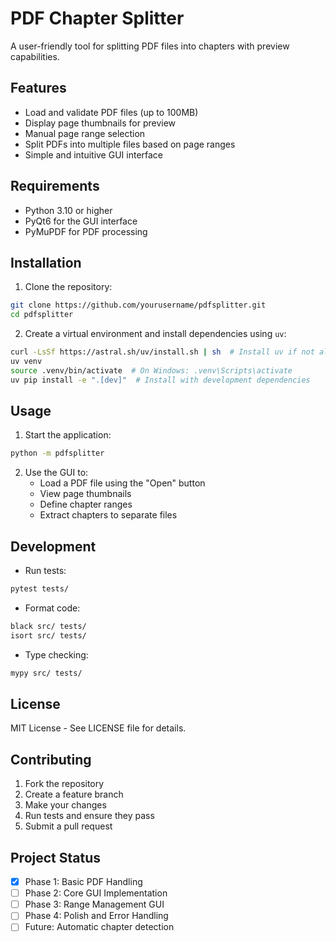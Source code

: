 # PDF Chapter Splitter

A user-friendly tool for splitting PDF files into chapters with preview capabilities.

## Features

- Load and validate PDF files (up to 100MB)
- Display page thumbnails for preview
- Manual page range selection
- Split PDFs into multiple files based on page ranges
- Simple and intuitive GUI interface

## Requirements

- Python 3.10 or higher
- PyQt6 for the GUI interface
- PyMuPDF for PDF processing

## Installation

1. Clone the repository:
```bash
git clone https://github.com/yourusername/pdfsplitter.git
cd pdfsplitter
```

2. Create a virtual environment and install dependencies using `uv`:
```bash
curl -LsSf https://astral.sh/uv/install.sh | sh  # Install uv if not already installed
uv venv
source .venv/bin/activate  # On Windows: .venv\Scripts\activate
uv pip install -e ".[dev]"  # Install with development dependencies
```

## Usage

1. Start the application:
```bash
python -m pdfsplitter
```

2. Use the GUI to:
   - Load a PDF file using the "Open" button
   - View page thumbnails
   - Define chapter ranges
   - Extract chapters to separate files

## Development

- Run tests:
```bash
pytest tests/
```

- Format code:
```bash
black src/ tests/
isort src/ tests/
```

- Type checking:
```bash
mypy src/ tests/
```

## License

MIT License - See LICENSE file for details.

## Contributing

1. Fork the repository
2. Create a feature branch
3. Make your changes
4. Run tests and ensure they pass
5. Submit a pull request

## Project Status

- [x] Phase 1: Basic PDF Handling
- [ ] Phase 2: Core GUI Implementation
- [ ] Phase 3: Range Management GUI
- [ ] Phase 4: Polish and Error Handling
- [ ] Future: Automatic chapter detection 